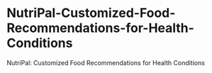 # NutriPal-Customized-Food-Recommendations-for-Health-Conditions
NutriPal: Customized Food Recommendations for Health Conditions
